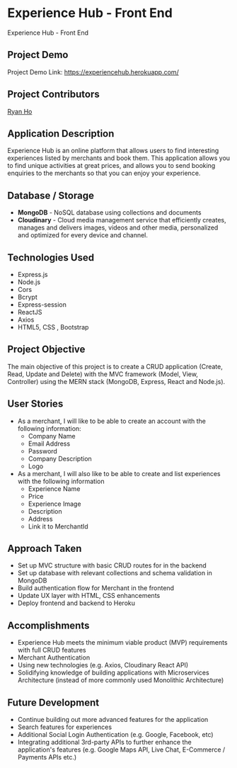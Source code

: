 # Experience Hub - Front End
Experience Hub - Front End

## Project Demo
Project Demo Link: https://experiencehub.herokuapp.com/

## Project Contributors
[Ryan Ho](https://github.com/ryanjho)

## Application Description
Experience Hub is an online platform that allows users to find interesting experiences listed by merchants and book them. This application allows you to find unique activities at great prices, and allows you to send booking enquiries to the merchants so that you can enjoy your experience. 

## Database / Storage
* **MongoDB** - NoSQL database using collections and documents
* **Cloudinary** - Cloud media management service that efficiently creates, manages and delivers images, videos and other media, personalized and optimized for every device and channel.


## Technologies Used
* Express.js
* Node.js
* Cors
* Bcrypt
* Express-session
* ReactJS
* Axios
* HTML5, CSS , Bootstrap


## Project Objective
The main objective of this project is to create a CRUD application (Create, Read, Update and Delete) with the MVC framework (Model, View, Controller) using the MERN stack (MongoDB, Express, React and Node.js).

## User Stories
* As a merchant, I will like to be able to create an account with the following information:
    * Company Name
    * Email Address
    * Password
    * Company Description
    * Logo
* As a merchant, I will also like to be able to create and list experiences with the following information
    * Experience Name
    * Price
    * Experience Image
    * Description
    * Address
    * Link it to MerchantId
  

## Approach Taken
* Set up MVC structure with basic CRUD routes for in the backend
* Set up database with relevant collections and schema validation in MongoDB 
* Build authentication flow for Merchant in the frontend
* Update UX layer with HTML, CSS enhancements
* Deploy frontend and backend to Heroku

## Accomplishments
* Experience Hub meets the minimum viable product (MVP) requirements with full CRUD features
* Merchant Authentication
* Using new technologies (e.g. Axios, Cloudinary React API)
* Solidifying knowledge of building applications with Microservices Architecture (instead of more commonly used Monolithic Architecture)

## Future Development
* Continue building out more advanced features for the application
* Search features for experiences
* Additional Social Login Authentication (e.g. Google, Facebook, etc)
* Integrating additional 3rd-party APIs to further enhance the application's features (e.g. Google Maps API, Live Chat, E-Commerce / Payments APIs etc.)





